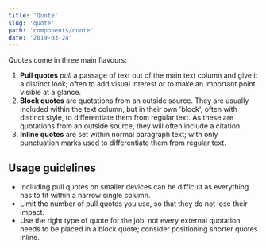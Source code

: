 ```yaml
---
title: 'Quote'
slug: 'quote'
path: 'components/quote'
date: '2019-03-24'
---
```


Quotes come in three main flavours:

1. **Pull quotes** _pull_ a passage of text out of the main text column and give it a distinct look; often to add visual interest or to make an important point visible at a glance.
2. **Block quotes** are quotations from an outside source. They are usually included within the text column, but in their own 'block', often with distinct style, to differentiate them from regular text. As these are quotations from an outside source, they will often include a citation.
3. **Inline quotes** are set within normal paragraph text; with only punctuation marks used to differentiate them from regular text.

## Usage guidelines

- Including pull quotes on smaller devices can be difficult as everything has to fit within a narrow single column.
- Limit the number of pull quotes you use, so that they do not lose their impact.
- Use the right type of quote for the job: not every external quotation needs to be placed in a block quote; consider positioning shorter quotes inline.
